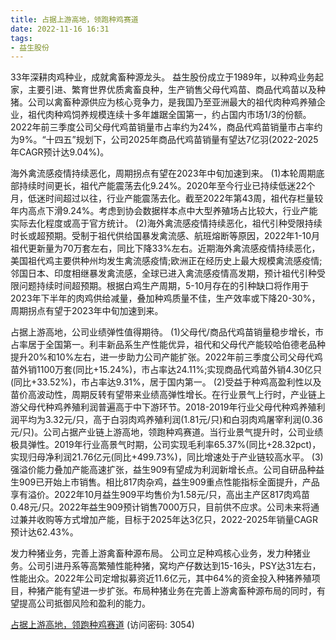 ```yaml
---
title: 占据上游高地，领跑种鸡赛道
date: 2022-11-16 16:31
tags:
- 益生股份 
---
```

33年深耕肉鸡种业，成就禽畜种源龙头。
益生股份成立于1989年，以种鸡业务起家，主要引进、繁育世界优质禽畜良种，生产销售父母代鸡苗、商品代鸡苗以及种猪。公司以禽畜种源供应为核心竞争力，是我国乃至亚洲最大的祖代肉种鸡养殖企业，祖代肉种鸡饲养规模连续十多年雄踞全国第一，约占国内市场1/3的份额。2022年前三季度公司父母代鸡苗销量市占率约为24%，商品代鸡苗销量市占率约为9%。“十四五”规划下，公司2025年商品代鸡苗销量有望达7亿羽(2022-2025年CAGR预计达9.04%)。

海外禽流感疫情持续恶化，周期拐点有望在2023年中旬加速到来。
(1)本轮周期底部持续时间更长，祖代产能震荡去化9.24%。2020年至今行业已持续低迷22个月，低迷时间超过以往，行业产能震荡去化。截至2022年第43周，祖代存栏量较年内高点下滑9.24%。考虑到协会数据样本点中大型养殖场占比较大，行业产能实际去化程度或高于官方统计。
(2)海外禽流感疫情持续恶化，祖代引种受限持续时长或超预期。受制于祖代供给国暴发禽流感、航班熔断等原因，2022年1-10月祖代更新量为70万套左右，同比下降33%左右。近期海外禽流感疫情持续恶化，美国祖代鸡主要供种州均发生禽流感疫情;欧洲正在经历史上最大规模禽流感疫情;邻国日本、印度相继暴发禽流感，全球已进入禽流感疫情高发期，预计祖代引种受限问题持续时间超预期。根据白鸡生产周期，5-10月存在的引种缺口将作用于2023年下半年的肉鸡供给减量，叠加种鸡质量不佳，生产效率或下降20-30%，周期拐点有望于2023年中旬加速到来。
<!-- more -->
占据上游高地，公司业绩弹性值得期待。
(1)父母代/商品代鸡苗销量稳步增长，市占率居于全国第一。利丰新品系生产性能优异，祖代和父母代产能较哈伯德老品种提升20%和10%左右，进一步助力公司产能扩张。2022年前三季度公司父母代鸡苗外销1100万套(同比+15.24%)，市占率达24.11%;实现商品代鸡苗外销4.30亿只(同比+33.52%)，市占率达9.31%，居于国内第一。
(2)受益于种鸡高盈利性以及苗价高波动性，周期反转有望带来业绩高弹性增长。在行业景气上行时，产业链上游父母代种鸡养殖利润普遍高于中下游环节。2018-2019年行业父母代种鸡养殖利润平均为3.32元/只，高于白羽肉鸡养殖利润(1.81元/只)和白羽肉鸡屠宰利润(0.36元/只)。公司占据产业链上游高地，领跑种鸡赛道。当行业景气提升时，公司业绩极具弹性。2019年行业高景气时期，公司实现毛利率65.37%(同比+28.32pct)，实现归母净利润21.76亿元(同比+499.73%)，同比增速处于产业链较高水平。
(3)强溢价能力叠加产能高速扩张，益生909有望成为利润新增长点。公司自研品种益生909已开始上市销售。相比817肉杂鸡，益生909重点性能指标全面提升，产品享有溢价。2022年10月益生909平均售价为1.58元/只，高出主产区817肉鸡苗0.48元/只。2022年益生909预计销售7000万只，目前供不应求。公司未来将通过兼并收购等方式增加产能，目标于2025年达3亿只，2022-2025年销量CAGR预计达62.43%。

发力种猪业务，完善上游禽畜种源布局。
公司立足种鸡核心业务，发力种猪业务。公司引进丹系等高繁殖性能种猪，窝均产仔数达到15-16头，PSY达31左右，性能出众。2022年公司定增拟募资近11.6亿元，其中64%的资金投入种猪养殖项目，种猪产能有望进一步扩张。布局种猪业务在完善上游禽畜种源布局的同时，有望提高公司抵御风险和盈利的能力。

[占据上游高地，领跑种鸡赛道](https://url12.ctfile.com/f/3948612-724538993-7c30e9?p=3054)
(访问密码: 3054)


